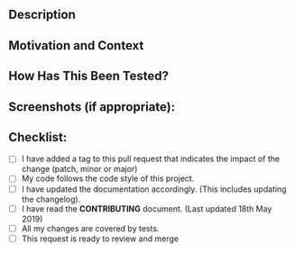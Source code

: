 <!--- Provide a general summary of your changes in the Title above in the following format -->
<!--- #404: resolved issue with data table -->

## Description
<!--- Describe your changes in detail -->

## Motivation and Context
<!--- Why is this change required? What problem does it solve? -->
<!--- If it fixes an open issue, please link to the issue here (e.g. Resolves #404) -->

## How Has This Been Tested?
<!--- Please describe in detail how you tested your changes. -->
<!--- Include details of your testing environment, and the tests you ran to -->
<!--- see how your change affects other areas of the code, etc. -->

## Screenshots (if appropriate):

## Checklist:
<!--- Go over all the following points, and put an `x` in all the boxes that apply. -->
<!--- If you're unsure about any of these, don't hesitate to ask. We're here to help! -->
- [ ] I have added a tag to this pull request that indicates the impact of the change (patch, minor or major)
- [ ] My code follows the code style of this project.
- [ ] I have updated the documentation accordingly. (This includes updating the changelog).
- [ ] I have read the **CONTRIBUTING** document. (Last updated 18th May 2019)
- [ ] All my changes are covered by tests.
- [ ] This request is ready to review and merge
